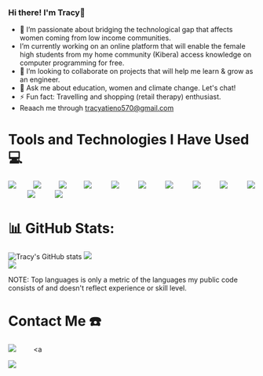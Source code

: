 ### Hi there! I'm Tracy👋

- 🔭 I’m passionate about bridging the technological gap that affects women coming from low income communities.
-  I’m currently working on an online platform that will enable the female high students from my home community (Kibera) access knowledge on computer programming for free.
- 👯 I’m looking to collaborate on projects that will help me learn & grow as an engineer.
- 💬 Ask me about education, women and climate change. Let's chat!
- ⚡ Fun fact: Travelling and shopping (retail therapy) enthusiast.
- Reaach me through tracyatieno570@gmail.com
<!--
**tracyatt/tracyatt** is a ✨ _special_ ✨ repository because its `README.md` (this file) appears on your GitHub profile.

-->




# Tools and Technologies I Have Used 💻
<img src="https://skillicons.dev/icons?i=js"/>&nbsp;&nbsp;&nbsp;&nbsp;&nbsp;&nbsp;&nbsp;&nbsp;
<img src="https://skillicons.dev/icons?i=java"/>&nbsp;&nbsp;&nbsp;&nbsp;&nbsp;&nbsp;&nbsp;&nbsp;
<img src="https://skillicons.dev/icons?i=python"/>&nbsp;&nbsp;&nbsp;&nbsp;&nbsp;&nbsp;&nbsp;&nbsp;
<img src="https://skillicons.dev/icons?i=html"/>&nbsp;&nbsp;&nbsp;&nbsp;&nbsp;&nbsp;&nbsp;&nbsp;&nbsp;
<img src="https://skillicons.dev/icons?i=css"/>&nbsp;&nbsp;&nbsp;&nbsp;&nbsp;&nbsp;&nbsp;&nbsp;&nbsp;
<img src="https://skillicons.dev/icons?i=react"/>&nbsp;&nbsp;&nbsp;&nbsp;&nbsp;&nbsp;&nbsp;&nbsp;&nbsp;
<img src="https://skillicons.dev/icons?i=figma"/>&nbsp;&nbsp;&nbsp;&nbsp;&nbsp;&nbsp;&nbsp;&nbsp;&nbsp;
<img src="https://skillicons.dev/icons?i=git"/>&nbsp;&nbsp;&nbsp;&nbsp;&nbsp;&nbsp;&nbsp;&nbsp;&nbsp;
<img src="https://skillicons.dev/icons?i=notion"/>&nbsp;&nbsp;&nbsp;&nbsp;&nbsp;&nbsp;&nbsp;&nbsp;&nbsp;
<img src="https://skillicons.dev/icons?i=arduino"/>&nbsp;&nbsp;&nbsp;&nbsp;&nbsp;&nbsp;&nbsp;&nbsp;&nbsp;
<img src="https://skillicons.dev/icons?i=vscode"/>&nbsp;&nbsp;&nbsp;&nbsp;&nbsp;&nbsp;&nbsp;&nbsp;&nbsp;
<img src="https://skillicons.dev/icons?i=github"/>&nbsp;&nbsp;&nbsp;&nbsp;&nbsp;&nbsp;&nbsp;&nbsp;&nbsp;

# 📊 GitHub Stats:
![Tracy's GitHub stats](https://github-readme-stats.vercel.app/api?username=tracyatt&theme=dark&show_icons=true)
![](https://github-readme-streak-stats.herokuapp.com/?user=tracyatt&theme=dark&hide_border=false)<br/>
![](https://github-readme-stats.vercel.app/api/top-langs/?username=tracyatt&theme=dark&hide_border=false&include_all_commits=true&count_private=false&layout=compact)

NOTE: Top languages is only a metric of the languages my public code consists of and doesn't reflect experience or skill level.


# Contact Me ☎️
<a href="https://www.linkedin.com/in/tracy-atieno-618a56247"><img src="https://skillicons.dev/icons?i=linkedin"/></a>&nbsp;&nbsp;&nbsp;&nbsp;&nbsp;&nbsp;&nbsp;&nbsp; <a 


[![](https://visitcount.itsvg.in/api?id=tracyatt&icon=0&color=0)](https://visitcount.itsvg.in)
